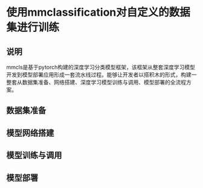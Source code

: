 # 使用mmclassification对自定义的数据集进行训练
## 说明
mmcls是基于pytorch构建的深度学习分类模型框架，该框架从整套深度学习模型开发到模型部署应用形成一套流水线过程。能够让开发者以搭积木的形式，构建一整套从数据集准备、网络搭建、深度学习模型训练与调用、模型部署的全流程方案。

## 数据集准备


## 模型网络搭建

## 模型训练与调用

## 模型部署